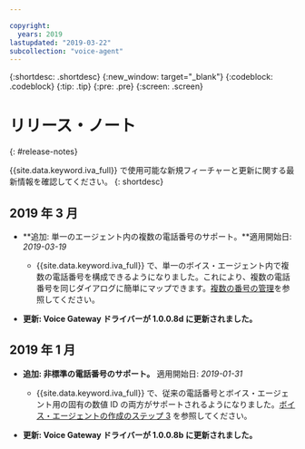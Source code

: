 ```yaml
---

copyright:
  years: 2019
lastupdated: "2019-03-22"
subcollection: "voice-agent"
---
```


{:shortdesc: .shortdesc}
{:new_window: target="_blank"}
{:codeblock: .codeblock}
{:tip: .tip}
{:pre: .pre}
{:screen: .screen}

# リリース・ノート
{: #release-notes}


{{site.data.keyword.iva_full}} で使用可能な新規フィーチャーと更新に関する最新情報を確認してください。
{: shortdesc}

## 2019 年 3 月

- **追加: 単一のエージェント内の複数の電話番号のサポート。**適用開始日: _2019-03-19_

  - {{site.data.keyword.iva_full}} で、単一のボイス・エージェント内で複数の電話番号を構成できるようになりました。これにより、複数の電話番号を同じダイアログに簡単にマップできます。[複数の番号の管理](/docs/services/voice-agent?topic=voice-agent-multi_num#multi_num)を参照してください。

- **更新: Voice Gateway ドライバーが 1.0.0.8d に更新されました。**

## 2019 年 1 月

- **追加: 非標準の電話番号のサポート。** 適用開始日: _2019-01-31_

  - {{site.data.keyword.iva_full}} で、従来の電話番号とボイス・エージェント用の固有の数値 ID の両方がサポートされるようになりました。[ボイス・エージェントの作成のステップ 3](/docs/services/voice-agent?topic=voice-agent-config_instance#create_instance) を参照してください。

- **更新:  Voice Gateway ドライバーが 1.0.0.8b に更新されました。**
